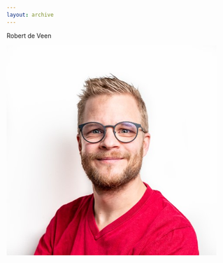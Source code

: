 ```yaml
---
layout: archive
---
```


Robert de Veen

![Author of this blog](./assets/images/Robert-de-Veen-2022-Square.jpg "Robert de Veen")
